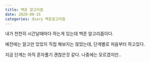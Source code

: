 ```yaml
---
title: 백준 알고리즘
date: 2020-09-15
categories: diary 백준알고리즘
---
```

내가 천천히 시간날때마다 하는게 있는데 백준 알고리즘이다.

예전에는 알고만 있었지 직접 해보지는 않았는데, 단계별로 처음부터 하고있다.

지금 단계는 아직 혼자풀기 괜찮은것 같다. 나중에는 모르겠지만.. 
